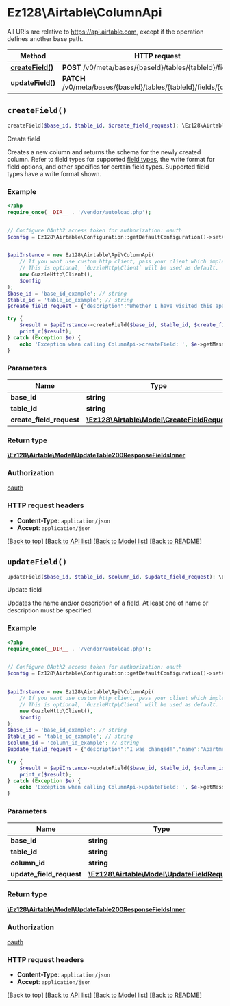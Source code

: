 # Ez128\Airtable\ColumnApi

All URIs are relative to https://api.airtable.com, except if the operation defines another base path.

| Method | HTTP request | Description |
| ------------- | ------------- | ------------- |
| [**createField()**](ColumnApi.md#createField) | **POST** /v0/meta/bases/{baseId}/tables/{tableId}/fields | Create field |
| [**updateField()**](ColumnApi.md#updateField) | **PATCH** /v0/meta/bases/{baseId}/tables/{tableId}/fields/{columnId} | Update field |


## `createField()`

```php
createField($base_id, $table_id, $create_field_request): \Ez128\Airtable\Model\UpdateTable200ResponseFieldsInner
```

Create field

Creates a new column and returns the schema for the newly created column.  Refer to field types for supported [field types](/api/model/field-type), the write format for field options, and other specifics for certain field types. Supported field types have a write format shown.

### Example

```php
<?php
require_once(__DIR__ . '/vendor/autoload.php');


// Configure OAuth2 access token for authorization: oauth
$config = Ez128\Airtable\Configuration::getDefaultConfiguration()->setAccessToken('YOUR_ACCESS_TOKEN');


$apiInstance = new Ez128\Airtable\Api\ColumnApi(
    // If you want use custom http client, pass your client which implements `GuzzleHttp\ClientInterface`.
    // This is optional, `GuzzleHttp\Client` will be used as default.
    new GuzzleHttp\Client(),
    $config
);
$base_id = 'base_id_example'; // string
$table_id = 'table_id_example'; // string
$create_field_request = {"description":"Whether I have visited this apartment yet.","name":"Visited","options":{"color":"greenBright","icon":"check"},"type":"checkbox"}; // \Ez128\Airtable\Model\CreateFieldRequest

try {
    $result = $apiInstance->createField($base_id, $table_id, $create_field_request);
    print_r($result);
} catch (Exception $e) {
    echo 'Exception when calling ColumnApi->createField: ', $e->getMessage(), PHP_EOL;
}
```

### Parameters

| Name | Type | Description  | Notes |
| ------------- | ------------- | ------------- | ------------- |
| **base_id** | **string**|  | |
| **table_id** | **string**|  | |
| **create_field_request** | [**\Ez128\Airtable\Model\CreateFieldRequest**](../Model/CreateFieldRequest.md)|  | [optional] |

### Return type

[**\Ez128\Airtable\Model\UpdateTable200ResponseFieldsInner**](../Model/UpdateTable200ResponseFieldsInner.md)

### Authorization

[oauth](../../README.md#oauth)

### HTTP request headers

- **Content-Type**: `application/json`
- **Accept**: `application/json`

[[Back to top]](#) [[Back to API list]](../../README.md#endpoints)
[[Back to Model list]](../../README.md#models)
[[Back to README]](../../README.md)

## `updateField()`

```php
updateField($base_id, $table_id, $column_id, $update_field_request): \Ez128\Airtable\Model\UpdateTable200ResponseFieldsInner
```

Update field

Updates the name and/or description of a field. At least one of name or description must be specified.

### Example

```php
<?php
require_once(__DIR__ . '/vendor/autoload.php');


// Configure OAuth2 access token for authorization: oauth
$config = Ez128\Airtable\Configuration::getDefaultConfiguration()->setAccessToken('YOUR_ACCESS_TOKEN');


$apiInstance = new Ez128\Airtable\Api\ColumnApi(
    // If you want use custom http client, pass your client which implements `GuzzleHttp\ClientInterface`.
    // This is optional, `GuzzleHttp\Client` will be used as default.
    new GuzzleHttp\Client(),
    $config
);
$base_id = 'base_id_example'; // string
$table_id = 'table_id_example'; // string
$column_id = 'column_id_example'; // string
$update_field_request = {"description":"I was changed!","name":"Apartments (revised)"}; // \Ez128\Airtable\Model\UpdateFieldRequest

try {
    $result = $apiInstance->updateField($base_id, $table_id, $column_id, $update_field_request);
    print_r($result);
} catch (Exception $e) {
    echo 'Exception when calling ColumnApi->updateField: ', $e->getMessage(), PHP_EOL;
}
```

### Parameters

| Name | Type | Description  | Notes |
| ------------- | ------------- | ------------- | ------------- |
| **base_id** | **string**|  | |
| **table_id** | **string**|  | |
| **column_id** | **string**|  | |
| **update_field_request** | [**\Ez128\Airtable\Model\UpdateFieldRequest**](../Model/UpdateFieldRequest.md)|  | [optional] |

### Return type

[**\Ez128\Airtable\Model\UpdateTable200ResponseFieldsInner**](../Model/UpdateTable200ResponseFieldsInner.md)

### Authorization

[oauth](../../README.md#oauth)

### HTTP request headers

- **Content-Type**: `application/json`
- **Accept**: `application/json`

[[Back to top]](#) [[Back to API list]](../../README.md#endpoints)
[[Back to Model list]](../../README.md#models)
[[Back to README]](../../README.md)
